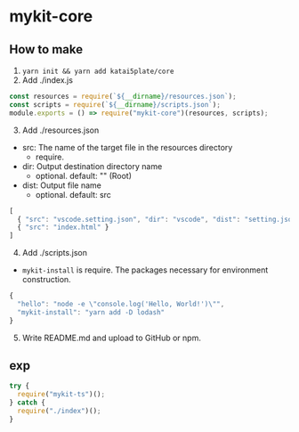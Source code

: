 # mykit-core

## How to make

1. `yarn init && yarn add katai5plate/core`
2. Add ./index.js
```js
const resources = require(`${__dirname}/resources.json`);
const scripts = require(`${__dirname}/scripts.json`);
module.exports = () => require("mykit-core")(resources, scripts);
```
3. Add ./resources.json
- src: The name of the target file in the resources directory
  - require.
- dir: Output destination directory name
  - optional. default: "" (Root)
- dist: Output file name
  - optional. default: src
```js
[
  { "src": "vscode.setting.json", "dir": "vscode", "dist": "setting.json" },
  { "src": "index.html" }
]
```
4. Add ./scripts.json
- `mykit-install` is require. The packages necessary for environment construction.
```js
{
  "hello": "node -e \"console.log('Hello, World!')\"",
  "mykit-install": "yarn add -D lodash"
}
```
5. Write README.md and upload to GitHub or npm.

## exp

```js
try {
  require("mykit-ts")();
} catch {
  require("./index")();
}
```
